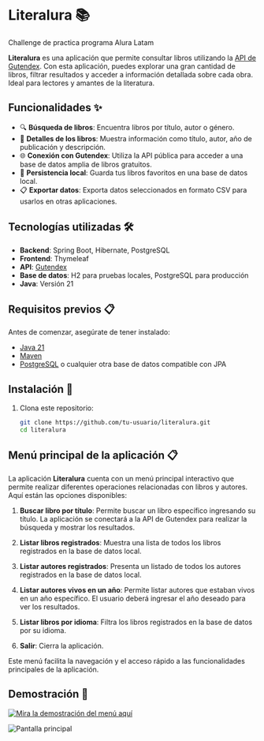 # Literalura 📚
Challenge de practica programa Alura Latam

**Literalura** es una aplicación que permite consultar libros utilizando la [API de Gutendex](https://gutendex.com/). Con esta aplicación, puedes explorar una gran cantidad de libros, filtrar resultados y acceder a información detallada sobre cada obra. Ideal para lectores y amantes de la literatura.

## Funcionalidades ✨

- 🔍 **Búsqueda de libros**: Encuentra libros por título, autor o género.
- 📖 **Detalles de los libros**: Muestra información como título, autor, año de publicación y descripción.
- 🌐 **Conexión con Gutendex**: Utiliza la API pública para acceder a una base de datos amplia de libros gratuitos.
- 💾 **Persistencia local**: Guarda tus libros favoritos en una base de datos local.
- 📋 **Exportar datos**: Exporta datos seleccionados en formato CSV para usarlos en otras aplicaciones.

## Tecnologías utilizadas 🛠️

- **Backend**: Spring Boot, Hibernate, PostgreSQL
- **Frontend**: Thymeleaf
- **API**: [Gutendex](https://gutendex.com/)
- **Base de datos**: H2 para pruebas locales, PostgreSQL para producción
- **Java**: Versión 21

## Requisitos previos 📋

Antes de comenzar, asegúrate de tener instalado:

- [Java 21](https://www.oracle.com/java/technologies/javase-downloads.html)
- [Maven](https://maven.apache.org/)
- [PostgreSQL](https://www.postgresql.org/) o cualquier otra base de datos compatible con JPA

## Instalación 🚀

1. Clona este repositorio:
   ```bash
   git clone https://github.com/tu-usuario/literalura.git
   cd literalura
   
## Menú principal de la aplicación 📋

La aplicación **Literalura** cuenta con un menú principal interactivo que permite realizar diferentes operaciones relacionadas con libros y autores. Aquí están las opciones disponibles:

1. **Buscar libro por título**: Permite buscar un libro específico ingresando su título. La aplicación se conectará a la API de Gutendex para realizar la búsqueda y mostrar los resultados.

2. **Listar libros registrados**: Muestra una lista de todos los libros registrados en la base de datos local.

3. **Listar autores registrados**: Presenta un listado de todos los autores registrados en la base de datos local.

4. **Listar autores vivos en un año**: Permite listar autores que estaban vivos en un año específico. El usuario deberá ingresar el año deseado para ver los resultados.

5. **Listar libros por idioma**: Filtra los libros registrados en la base de datos por su idioma.

0. **Salir**: Cierra la aplicación.

Este menú facilita la navegación y el acceso rápido a las funcionalidades principales de la aplicación.

## Demostración 🎥

[![Mira la demostración del menú aquí](https://img.youtube.com/vi/FShXvWYThK4/0.jpg)](https://youtu.be/FShXvWYThK4)

![Pantalla principal](./screenshots/pantalla_principal.png)

